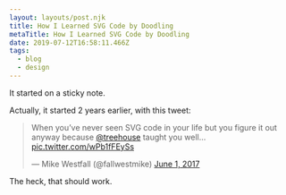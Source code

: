 ```yaml
---
layout: layouts/post.njk
title: How I Learned SVG Code by Doodling
metaTitle: How I Learned SVG Code by Doodling
date: 2019-07-12T16:58:11.466Z
tags:
  - blog
  - design
---
```

It started on a sticky note.

Actually, it started 2 years earlier, with this tweet:



<blockquote class="twitter-tweet" data-lang="en"><p lang="en" dir="ltr">When you’ve never seen SVG code in your life but you figure it out anyway because <a href="https://twitter.com/treehouse?ref_src=twsrc%5Etfw">@treehouse</a> taught you well… <a href="https://t.co/wPb1fFEySs">pic.twitter.com/wPb1fFEySs</a></p>&mdash; Mike Westfall (@fallwestmike) <a href="https://twitter.com/fallwestmike/status/870284359261200385?ref_src=twsrc%5Etfw">June 1, 2017</a></blockquote> <script async src="https://platform.twitter.com/widgets.js" charset="utf-8"></script>



The heck, that should work.
